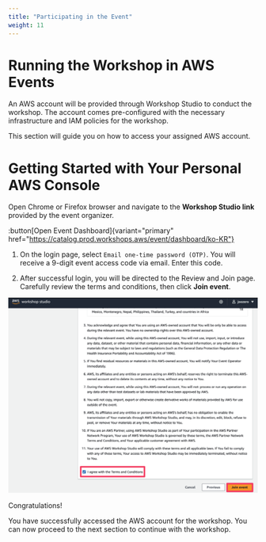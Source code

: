 ```yaml
---
title: "Participating in the Event"
weight: 11
---
```


# Running the Workshop in AWS Events

An AWS account will be provided through Workshop Studio to conduct the workshop. The account comes pre-configured with the necessary infrastructure and IAM policies for the workshop.

This section will guide you on how to access your assigned AWS account.

# Getting Started with Your Personal AWS Console

Open Chrome or Firefox browser and navigate to the **Workshop Studio link** provided by the event organizer.

:button[Open Event Dashboard]{variant="primary" href="https://catalog.prod.workshops.aws/event/dashboard/ko-KR"}

1. On the login page, select `Email one-time password (OTP)`. You will receive a 9-digit event access code via email. Enter this code.


2. After successful login, you will be directed to the Review and Join page. Carefully review the terms and conditions, then click **Join event**.

![Workshop Studio Terms and Conditions](/static/images/workshop-studio-05.png)

Congratulations!

You have successfully accessed the AWS account for the workshop. You can now proceed to the next section to continue with the workshop.
